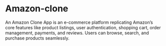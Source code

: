 # Amazon-clone
An Amazon Clone App is an e-commerce platform replicating Amazon’s core features like product listings, user authentication, shopping cart, order management, payments, and reviews. Users can browse, search, and purchase products seamlessly.
